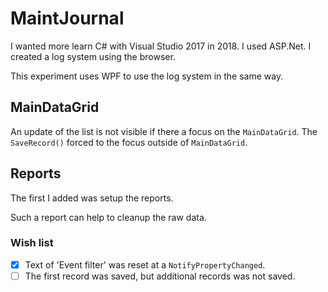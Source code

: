 ﻿# MaintJournal

I wanted more learn C# with Visual Studio 2017 in 2018. I used ASP.Net. I created a log system using the browser.

This experiment uses WPF to use the log system in the same way.

## MainDataGrid

An update of the list is not visible if there a focus on the `MainDataGrid`. The `SaveRecord()` forced to the focus outside of `MainDataGrid`.

## Reports

The first I added was setup the reports.

Such a report can help to cleanup the raw data.

### Wish list

- [X] Text of 'Event filter' was reset at a `NotifyPropertyChanged`.
- [ ] The first record was saved, but additional records was not saved.